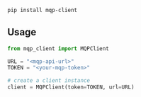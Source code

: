 ```bash
pip install mqp-client
```

## Usage

```python
from mqp_client import MQPClient

URL = "<mqp-api-url>"
TOKEN = "<your-mqp-token>"

# create a client instance
client = MQPClient(token=TOKEN, url=URL)
```
